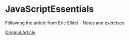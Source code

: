 # JavaScriptEssentials
Following the article from Eric Elliott - Notes and exercises

[Original Article](https://medium.com/javascript-scene/learn-javascript-b631a4af11f2#.nzf5w0jzv)
